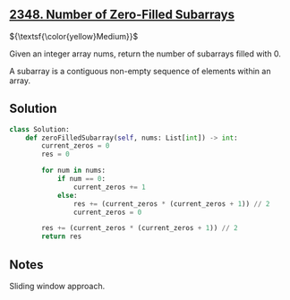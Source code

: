 ## [2348. Number of Zero-Filled Subarrays](https://leetcode.com/problems/number-of-zero-filled-subarrays/)

${\textsf{\color{yellow}Medium}}$

Given an integer array nums, return the number of subarrays filled with 0.

A subarray is a contiguous non-empty sequence of elements within an array.

## Solution
```python
class Solution:
    def zeroFilledSubarray(self, nums: List[int]) -> int:
        current_zeros = 0
        res = 0

        for num in nums:
            if num == 0:
                current_zeros += 1
            else:
                res += (current_zeros * (current_zeros + 1)) // 2
                current_zeros = 0

        res += (current_zeros * (current_zeros + 1)) // 2
        return res
```

## Notes
Sliding window approach.

